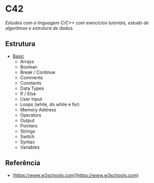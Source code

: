 # C42

*Estudos com a linguagem C/C++ com exercícios tutoriais, estudo de algoritmos e estrutura de dados.*

## Estrutura

- [Basic](/src/basic/)
    - Arrays
    - Boolean
    - Break / Continue
    - Comments
    - Constants
    - Data Types
    - If / Else
    - User Input
    - Loops (while, do while e for) 
    - Memory Address
    - Operators
    - Output
    - Pointers
    - Strings
    - Switch
    - Syntax
    - Variables

## Referência
- [https://www.w3schools.com](https://www.w3schools.com)